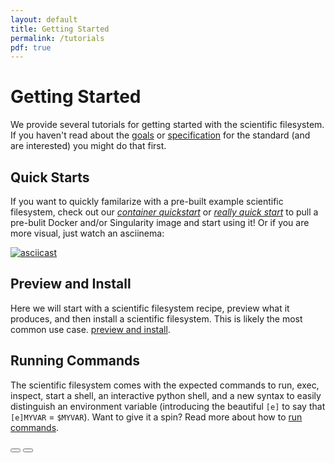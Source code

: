 ```yaml
---
layout: default
title: Getting Started
permalink: /tutorials
pdf: true
---
```


# Getting Started

We provide several tutorials for getting started with the scientific filesystem. If you haven't read about the [goals](/scif/goals) or [specification](/scif/specification) for the standard (and are interested) you might do that first.

## Quick Starts
If you want to quickly familarize with a pre-built example scientific filesystem, check out our *[container quickstart](/scif/tutorial-quick-start)* or *[really quick start](/scif/tutorial-really-quick-start)* to pull a pre-bulit Docker and/or Singularity image and start using it! Or if you are more visual, just watch an asciinema:

[![asciicast](https://asciinema.org/a/156490.png)](https://asciinema.org/a/156490?speed=2)

## Preview and Install
Here we will start with a scientific filesystem recipe, preview what it produces, and then install a scientific filesystem. This is likely the most common use case. [preview and install](/scif/tutorial-preview-install).

## Running Commands
The scientific filesystem comes with the expected commands to run, exec, inspect, start a shell, an interactive python shell,  and a new syntax to easily distinguish an environment variable (introducing the beautiful `[e]` to say that `[e]MYVAR` = `$MYVAR`). Want to give it a spin? Read more about how to  [run commands](/scif/tutorial-commands).


<div>
    <a href="/scif/spec"><button class="previous-button btn btn-primary"><i class="fa fa-chevron-left"></i> </button></a>
    <a href="/scif/examples"><button class="next-button btn btn-primary"><i class="fa fa-chevron-right"></i> </button></a>
</div><br>
